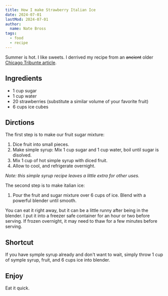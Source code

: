 ```yaml
---
title: How I make Strawberry Italian Ice
date: 2024-07-01
lastMod: 2024-07-01
author: 
  name: Nate Bross
tags: 
  - food
  - recipe
---
```


Summer is hot. I like sweets. I derrived my recipe from an ~~ancient~~ older [Chicago Tribunte article](https://www.chicagotribune.com/1990/07/26/to-make-your-own-italian-ice-use-sugar-fruit-and-muscle/).

## Ingredients

- 1 cup sugar
- 1 cup water
- 20 strawberries (substitute a similar volume of your favorite fruit)
- 6 cups ice cubes

## Dirctions

The first step is to make our fruit sugar mixture:

1. Dice fruit into small pieces.
1. Make simple syrup: Mix 1 cup sugar and 1 cup water, boil until sugar is disolved.
1. Mix 1 cup of hot simple syrup with diced fruit.
1. Allow to cool, and refrigerate overnight.

_Note: this simple syrup recipe leaves a little extra for other uses._

The second step is to make italian ice:

1. Pour the fruit and sugar mixture over 6 cups of ice. Blend with a powerful blender until smooth.

You can eat it right away, but it can be a little runny after being in the blender. I put it into a freezer safe container for an hour or two before serving. If frozen overnight, it may need to thaw for a few minutes before serving.

## Shortcut

If you have symple syrup already and don't want to wait, simply throw 1 cup of symple syrup, fruit, and 6 cups ice into blender.

## Enjoy

Eat it quick.
